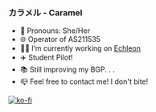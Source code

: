 ### カラメル - Caramel
- :yellow_heart: Pronouns: She/Her
- 🌐 Operator of AS211535
- 👩‍💻 I’m currently working on [Echleon](https://github.com/solemcaelum/echleon)
- :airplane: Student Pilot!
- :books: Still improving my BGP. . .
- :mailbox_closed: Feel free to contact me! I don't bite!

[![ko-fi](https://www.ko-fi.com/img/githubbutton_sm.svg)](https://ko-fi.com/V7V818EW0)
